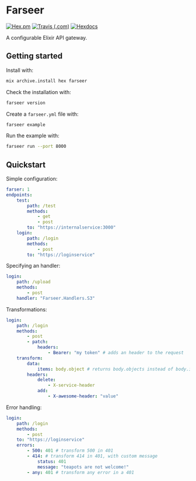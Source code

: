 # Farseer

[![Hex.pm](https://img.shields.io/hexpm/v/farseer.svg?style=for-the-badge)](https://hex.pm/packages/farseer)
[![Travis (.com)](https://img.shields.io/travis/com/strangemachines/farseer.svg?style=for-the-badge)](https://travis-ci.com/strangemachines/farseer)
[![Hexdocs](https://img.shields.io/badge/docs-hexdocs-blueviolet.svg?style=for-the-badge)](https://hexdocs.pm/farseer)

A configurable Elixir API gateway.

## Getting started

Install with:

```sh
mix archive.install hex farseer
```

Check the installation with:

```sh
farseer version
```

Create a `farseer.yml` file with:

```sh
farseer example
```

Run the example with:

```sh
farseer run --port 8000
```

## Quickstart

Simple configuration:

```yaml
farser: 1
endpoints:
    test:
        path: /test
        methods:
            - get
            - post
        to: "https://internalservice:3000"
    login:
        path: /login
        methods:
            - post
        to: "https://loginservice"
```


Specifying an handler:


```yaml
login:
    path: /upload
    methods:
        - post
    handler: "Farseer.Handlers.S3"
```

Transformations:

```yaml
login:
    path: /login
    methods:
        - post
        - patch:
            headers:
                - Bearer: "my token" # adds an header to the request
    transform:
        data:
            items: body.object # returns body.objects instead of body.items
        headers:
            delete:
                - X-service-header
            add:
                - X-awesome-header: "value"
```

Error handling:

```yaml
login:
    path: /login
    methods:
        - post
    to: "https://loginservice"
    errors:
        - 500: 401 # transform 500 in 401
        - 414: # transform 414 in 401, with custom message
            status: 401
            message: "teapots are not welcome!"
        - any: 401 # transform any error in a 401
```
